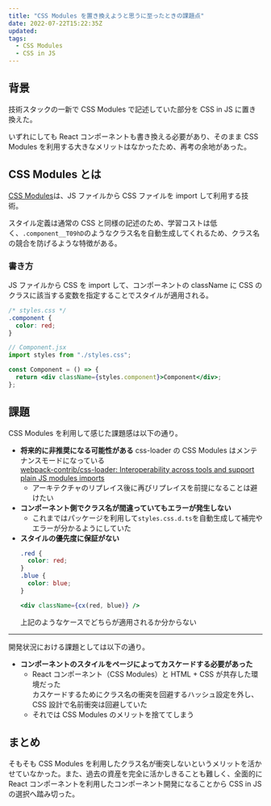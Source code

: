 ```yaml
---
title: "CSS Modules を置き換えようと思うに至ったときの課題点"
date: 2022-07-22T15:22:35Z
updated:
tags:
  - CSS Modules
  - CSS in JS
---
```


## 背景

技術スタックの一新で CSS Modules で記述していた部分を CSS in JS に置き換えた。

いずれにしても React コンポーネントも書き換える必要があり、そのまま CSS Modules を利用する大きなメリットはなかったため、再考の余地があった。

## CSS Modules とは

[CSS Modules](https://github.com/css-modules/css-modules)は、JS ファイルから CSS ファイルを import して利用する技術。

スタイル定義は通常の CSS と同様の記述のため、学習コストは低く、`.component__T09hD`のようなクラス名を自動生成してくれるため、クラス名の競合を防げるような特徴がある。

### 書き方

JS ファイルから CSS を import して、コンポーネントの className に CSS のクラスに該当する変数を指定することでスタイルが適用される。

```css
/* styles.css */
.component {
  color: red;
}
```

```jsx
// Component.jsx
import styles from "./styles.css";

const Component = () => {
  return <div className={styles.component}>Component</div>;
};
```

## 課題

CSS Modules を利用して感じた課題感は以下の通り。

- **将来的に非推奨になる可能性がある**
  css-loader の CSS Modules はメンテナンスモードになっている  
  [webpack-contrib/css-loader: Interoperability across tools and support plain JS modules imports](https://github.com/webpack-contrib/css-loader/issues/1050)
  - アーキテクチャのリプレイス後に再びリプレイスを前提になることは避けたい
- **コンポーネント側でクラス名が間違っていてもエラーが発生しない**
  - これまではパッケージを利用して`styles.css.d.ts`を自動生成して補完やエラーが分かるようにしていた
- **スタイルの優先度に保証がない**
  ```css
  .red {
    color: red;
  }
  .blue {
    color: blue;
  }
  ```
  ```jsx
  <div className={cx(red, blue)} />
  ```
  上記のようなケースでどちらが適用されるか分からない

---

開発状況における課題としては以下の通り。

- **コンポーネントのスタイルをページによってカスケードする必要があった**
  - React コンポーネント（CSS Modules）と HTML + CSS が共存した環境だった  
    カスケードするためにクラス名の衝突を回避するハッシュ設定を外し、CSS 設計で名前衝突は回避していた
  - それでは CSS Modules のメリットを捨ててしまう

## まとめ

そもそも CSS Modules を利用したクラス名が衝突しないというメリットを活かせていなかった。また、過去の資産を完全に活かしきることも難しく、全面的に React コンポーネントを利用したコンポーネント開発になることから CSS in JS の選択へ踏み切った。
